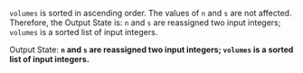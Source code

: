 `volumes` is sorted in ascending order. The values of `n` and `s` are not affected. Therefore, the Output State is: `n` and `s` are reassigned two input integers; `volumes` is a sorted list of input integers. 

Output State: **`n` and `s` are reassigned two input integers; `volumes` is a sorted list of input integers.**
